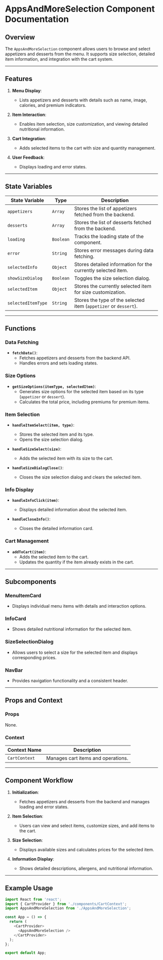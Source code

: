 # AppsAndMoreSelection Component Documentation

## Overview

The `AppsAndMoreSelection` component allows users to browse and select appetizers and desserts from the menu. It supports size selection, detailed item information, and integration with the cart system.

---

## Features

1. **Menu Display**:
   - Lists appetizers and desserts with details such as name, image, calories, and premium indicators.

2. **Item Interaction**:
   - Enables item selection, size customization, and viewing detailed nutritional information.

3. **Cart Integration**:
   - Adds selected items to the cart with size and quantity management.

4. **User Feedback**:
   - Displays loading and error states.

---

## State Variables

| State Variable       | Type       | Description                                               |
|----------------------|------------|-----------------------------------------------------------|
| `appetizers`         | `Array`    | Stores the list of appetizers fetched from the backend.   |
| `desserts`           | `Array`    | Stores the list of desserts fetched from the backend.     |
| `loading`            | `Boolean`  | Tracks the loading state of the component.               |
| `error`              | `String`   | Stores error messages during data fetching.              |
| `selectedInfo`       | `Object`   | Stores detailed information for the currently selected item. |
| `showSizeDialog`     | `Boolean`  | Toggles the size selection dialog.                       |
| `selectedItem`       | `Object`   | Stores the currently selected item for size customization. |
| `selectedItemType`   | `String`   | Stores the type of the selected item (`appetizer` or `dessert`). |

---

## Functions

### **Data Fetching**
- **`fetchData()`**:
  - Fetches appetizers and desserts from the backend API.
  - Handles errors and sets loading states.

### **Size Options**
- **`getSizeOptions(itemType, selectedItem)`**:
  - Generates size options for the selected item based on its type (`appetizer` or `dessert`).
  - Calculates the total price, including premiums for premium items.

### **Item Selection**
- **`handleItemSelect(item, type)`**:
  - Stores the selected item and its type.
  - Opens the size selection dialog.

- **`handleSizeSelect(size)`**:
  - Adds the selected item with its size to the cart.

- **`handleSizeDialogClose()`**:
  - Closes the size selection dialog and clears the selected item.

### **Info Display**
- **`handleInfoClick(item)`**:
  - Displays detailed information about the selected item.

- **`handleCloseInfo()`**:
  - Closes the detailed information card.

### **Cart Management**
- **`addToCart(item)`**:
  - Adds the selected item to the cart.
  - Updates the quantity if the item already exists in the cart.

---

## Subcomponents

### **MenuItemCard**
- Displays individual menu items with details and interaction options.

### **InfoCard**
- Shows detailed nutritional information for the selected item.

### **SizeSelectionDialog**
- Allows users to select a size for the selected item and displays corresponding prices.

### **NavBar**
- Provides navigation functionality and a consistent header.

---

## Props and Context

### Props
None.

### Context
| Context Name  | Description                           |
|---------------|---------------------------------------|
| `CartContext` | Manages cart items and operations.    |

---

## Component Workflow

1. **Initialization**:
   - Fetches appetizers and desserts from the backend and manages loading and error states.

2. **Item Selection**:
   - Users can view and select items, customize sizes, and add items to the cart.

3. **Size Selection**:
   - Displays available sizes and calculates prices for the selected item.

4. **Information Display**:
   - Shows detailed descriptions, allergens, and nutritional information.

---

## Example Usage

```javascript
import React from 'react';
import { CartProvider } from './components/CartContext';
import AppsAndMoreSelection from './AppsAndMoreSelection';

const App = () => {
  return (
    <CartProvider>
      <AppsAndMoreSelection />
    </CartProvider>
  );
};

export default App;
